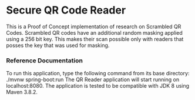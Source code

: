 # Secure QR Code Reader
This is a Proof of Concept implementation of research on Scrambled QR Codes.
Scrambled QR codes have an additional random masking applied using a 256 bit key.
This makes their scan possible only with readers that posses the key that was used
for masking.

### Reference Documentation
To run this application, type the following command from its base directory:
./mvnw spring-boot:run
The QR Reader application will start running on localhost:8080.
The application is tested to be compatible with JDK 8 using Maven 3.8.2.

